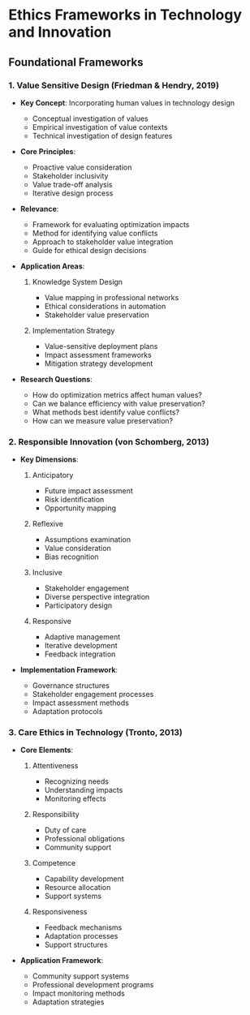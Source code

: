 # Ethics Frameworks in Technology and Innovation

## Foundational Frameworks

### 1. Value Sensitive Design (Friedman & Hendry, 2019)
- **Key Concept**: Incorporating human values in technology design
  * Conceptual investigation of values
  * Empirical investigation of value contexts
  * Technical investigation of design features
  
- **Core Principles**:
  * Proactive value consideration
  * Stakeholder inclusivity
  * Value trade-off analysis
  * Iterative design process

- **Relevance**: 
  * Framework for evaluating optimization impacts
  * Method for identifying value conflicts
  * Approach to stakeholder value integration
  * Guide for ethical design decisions

- **Application Areas**:
  1. Knowledge System Design
     * Value mapping in professional networks
     * Ethical considerations in automation
     * Stakeholder value preservation
  
  2. Implementation Strategy
     * Value-sensitive deployment plans
     * Impact assessment frameworks
     * Mitigation strategy development

- **Research Questions**:
  * How do optimization metrics affect human values?
  * Can we balance efficiency with value preservation?
  * What methods best identify value conflicts?
  * How can we measure value preservation?

### 2. Responsible Innovation (von Schomberg, 2013)
- **Key Dimensions**:
  1. Anticipatory
     * Future impact assessment
     * Risk identification
     * Opportunity mapping
  
  2. Reflexive
     * Assumptions examination
     * Value consideration
     * Bias recognition
  
  3. Inclusive
     * Stakeholder engagement
     * Diverse perspective integration
     * Participatory design
  
  4. Responsive
     * Adaptive management
     * Iterative development
     * Feedback integration

- **Implementation Framework**:
  * Governance structures
  * Stakeholder engagement processes
  * Impact assessment methods
  * Adaptation protocols

### 3. Care Ethics in Technology (Tronto, 2013)
- **Core Elements**:
  1. Attentiveness
     * Recognizing needs
     * Understanding impacts
     * Monitoring effects
  
  2. Responsibility
     * Duty of care
     * Professional obligations
     * Community support
  
  3. Competence
     * Capability development
     * Resource allocation
     * Support systems
  
  4. Responsiveness
     * Feedback mechanisms
     * Adaptation processes
     * Support structures

- **Application Framework**:
  * Community support systems
  * Professional development programs
  * Impact monitoring methods
  * Adaptation strategies 